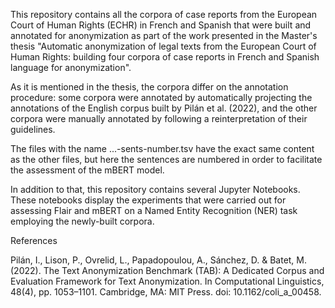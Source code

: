 This repository contains all the corpora of case reports from the European Court of Human Rights (ECHR) in French and Spanish that were built and annotated for anonymization as part of the work presented in the Master's thesis "Automatic anonymization of legal texts from the European Court of Human Rights: building four corpora of case reports in French and Spanish language for anonymization".

As it is mentioned in the thesis, the corpora differ on the annotation procedure: some corpora were annotated by automatically projecting the annotations of the English corpus built by Pilán et al. (2022), and the other corpora were manually annotated by following a reinterpretation of their guidelines.

The files with the name ...-sents-number.tsv have the exact same content as the other files, but here the sentences are numbered in order to facilitate the assessment of the mBERT model.

In addition to that, this repository contains several Jupyter Notebooks. These notebooks display the experiments that were carried out for assessing Flair and mBERT on a Named Entity Recognition (NER) task employing the newly-built corpora.

References

Pilán, I., Lison, P., Ovrelid, L., Papadopoulou, A., Sánchez, D. & Batet, M. (2022). The Text Anonymization Benchmark (TAB): A Dedicated Corpus and Evaluation Framework for Text Anonymization. In Computational Linguistics, 48(4), pp. 1053–1101. Cambridge, MA: MIT Press. doi: 10.1162/coli_a_00458.
